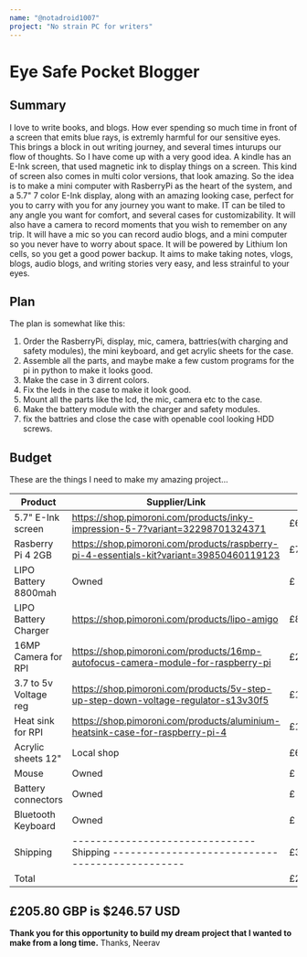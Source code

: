 ```yaml
---
name: "@notadroid1007"
project: "No strain PC for writers"
---
```


# Eye Safe Pocket Blogger

## Summary

I love to write books, and blogs. How ever spending so much time in front of a screen that emits blue rays, is extremly harmful
for our sensitive eyes. This brings a block in out writing journey, and several times inturups our flow of thoughts. So I have
come up with a very good idea. A kindle has an E-Ink screen, that used magnetic ink to display things on a screen. 
This kind of screen also comes in multi color versions, that look amazing. So the idea is to make a mini computer with RasberryPi
as the heart of the system, and a 5.7" 7 color E-Ink display, along with an amazing looking case, perfect for you to carry 
with you for any journey you want to make. IT can be tiled to any angle you want for comfort, and several cases for customizability.
It will also have a camera to record moments that you wish to remember on any trip.
It will have a mic so you can record audio blogs, and a mini computer so you never have to worry about space.
It will be powered by Lithium Ion cells, so you get a good power backup.
It aims to make taking notes, vlogs, blogs, audio blogs, and writing stories very easy, and less strainful to your eyes.

## Plan

The plan is somewhat like this:
1. Order the RasberryPi, display, mic, camera, battries(with charging and safety modules), the mini keyboard, and get acrylic sheets for the case.
2. Assemble all the parts, and maybe make a few custom programs for the pi in python to make it looks good.
3. Make the case in 3 dirrent colors.
4. Fix the leds in the case to make it look good.
5. Mount all the parts like the lcd, the mic, camera etc to the case.
6. Make the battery module with the charger and safety modules.
7. fix the battries and close the case with openable cool looking HDD screws.

## Budget

These are the things I need to make my amazing project...


| Product              | Supplier/Link                                                                            | Cost   |
| -------------------- | ---------------------------------------------------------------------------------------- | ------ |
| 5.7" E-Ink screen    | https://shop.pimoroni.com/products/inky-impression-5-7?variant=32298701324371            | £69.90 |
| Rasberry Pi 4 2GB    | https://shop.pimoroni.com/products/raspberry-pi-4-essentials-kit?variant=39850460119123  | £79.50 |
| LIPO Battery 8800mah | Owned                                                                                    | £ ---  |
| LIPO Battery Charger | https://shop.pimoroni.com/products/lipo-amigo                                            | £8.40  |
| 16MP Camera for RPI  | https://shop.pimoroni.com/products/16mp-autofocus-camera-module-for-raspberry-pi         | £24.00 |
| 3.7 to 5v Voltage reg| https://shop.pimoroni.com/products/5v-step-up-step-down-voltage-regulator-s13v30f5       | £12.00 |
| Heat sink for RPI    | https://shop.pimoroni.com/products/aluminium-heatsink-case-for-raspberry-pi-4            | £12.00 |
| Acrylic sheets 12"   | Local shop                                                                               | £6.00  |
| Mouse                | Owned                                                                                    | £ ---  |
| Battery connectors   | Owned                                                                                    | £ ---  |
| Bluetooth Keyboard   | Owned                                                                                    | £ ---  |
| Shipping             | ------------------------------- Shipping ----------------------------------------------- | £37.20 |
| Total                |                                                                                          | £205.80|


## £205.80 GBP is $246.57 USD
  **Thank you for this opportunity to build my dream project that I wanted to make from a long time.**
  Thanks,
  Neerav
